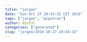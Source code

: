 ```yaml
---
title: "jargon"
date: "Sun Oct 27 20:43:32 CET 2019"
tags: ["jargon", "pipotron"]
author: m1ch3l
categories: ["generated"]
slug: "jargon/2019-10-27-20:43:32"
---
```



